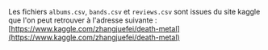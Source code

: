 Les fichiers `albums.csv`, `bands.csv` et `reviews.csv` sont issues du site kaggle que l'on peut retrouver à l'adresse suivante : <br>
[https://www.kaggle.com/zhangjuefei/death-metal](https://www.kaggle.com/zhangjuefei/death-metal)
